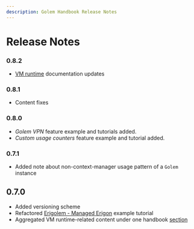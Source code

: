 ```yaml
---
description: Golem Handbook Release Notes
---
```


# Release Notes

### 0.8.2

* [VM runtime](../requestor-tutorials/vm-runtime/) documentation updates

### 0.8.1

* Content fixes


### 0.8.0

* _Golem VPN_ feature example and tutorials added.
* _Custom usage counters_ feature example and tutorial added.

### 0.7.1

* Added note about non-context-manager usage pattern of a `Golem` instance

## 0.7.0

* Added versioning scheme
* Refactored [Erigolem - Managed Erigon](../requestor-tutorials/service-development/service-example-5-managed-erigon/) example tutorial
* Aggregated VM runtime-related content under one handbook [section](../requestor-tutorials/vm-runtime/)
